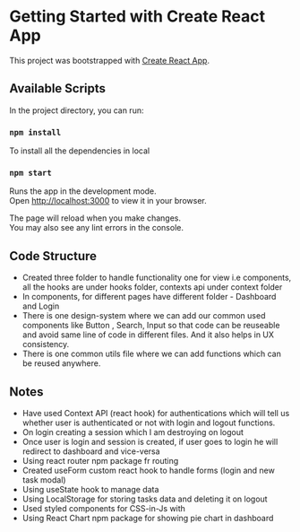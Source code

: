 # Getting Started with Create React App

This project was bootstrapped with [Create React App](https://github.com/facebook/create-react-app).

## Available Scripts

In the project directory, you can run:

### `npm install`

To install all the dependencies in local

### `npm start`

Runs the app in the development mode.\
Open [http://localhost:3000](http://localhost:3000) to view it in your browser.

The page will reload when you make changes.\
You may also see any lint errors in the console.

## Code Structure

- Created three folder to handle functionality one for view i.e components, all the hooks are under hooks folder, contexts api under context folder
- In components, for different pages have different folder - Dashboard and Login
- There is one design-system where we can add our common used components like Button , Search, Input so that code can be reuseable and avoid same line of code in different files. And it also helps in UX consistency.
- There is one common utils file where we can add functions which can be reused anywhere.

## Notes

- Have used Context API (react hook) for authentications which will tell us whether user is authenticated or not with login and logout functions.
- On login creating a session which I am destroying on logout
- Once user is login and session is created, if user goes to login he will redirect to dashboard and vice-versa
- Using react router npm package fr routing
- Created useForm custom react hook to handle forms (login and new task modal)
- Using useState hook to manage data
- Using LocalStorage for storing tasks data and deleting it on logout
- Used styled components for CSS-in-Js with
- Using React Chart npm package for showing pie chart in dashboard
